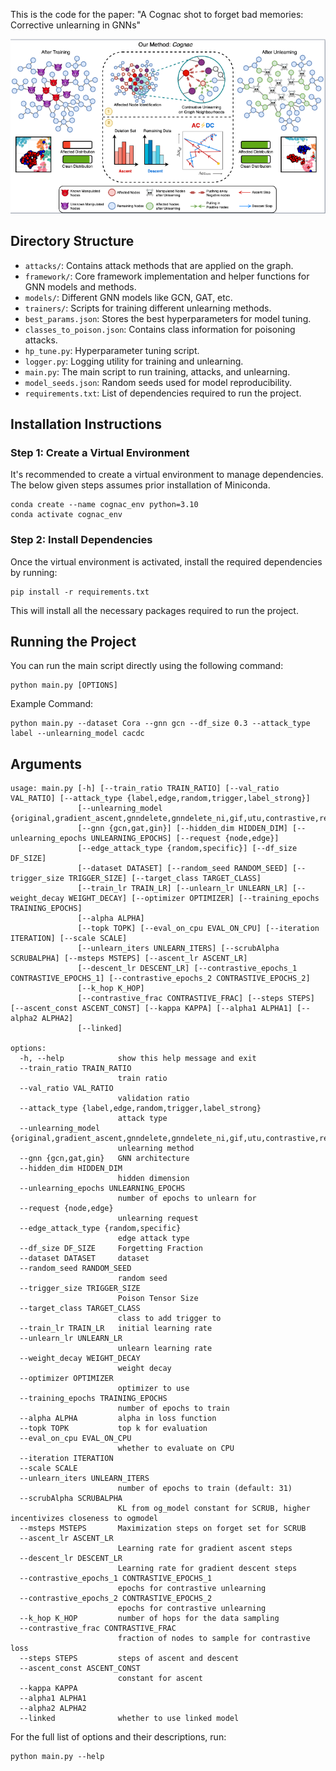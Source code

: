 This is the code for the paper: "A Cognac shot to forget bad memories: Corrective unlearning in GNNs"

![alt](./imgs/main.png)


## Directory Structure

- `attacks/`: Contains attack methods that are applied on the graph.
- `framework/`: Core framework implementation and helper functions for GNN models and methods.
- `models/`: Different GNN models like GCN, GAT, etc.
- `trainers/`: Scripts for training different unlearning methods.
- `best_params.json`: Stores the best hyperparameters for model tuning.
- `classes_to_poison.json`: Contains class information for poisoning attacks.
- `hp_tune.py`: Hyperparameter tuning script.
- `logger.py`: Logging utility for training and unlearning.
- `main.py`: The main script to run training, attacks, and unlearning.
- `model_seeds.json`: Random seeds used for model reproducibility.
- `requirements.txt`: List of dependencies required to run the project.

## Installation Instructions

### Step 1: Create a Virtual Environment
It's recommended to create a virtual environment to manage dependencies. The below given steps assumes prior installation of Miniconda.

    conda create --name cognac_env python=3.10
    conda activate cognac_env

### Step 2: Install Dependencies
Once the virtual environment is activated, install the required dependencies by running:

    pip install -r requirements.txt

This will install all the necessary packages required to run the project.

## Running the Project

You can run the main script directly using the following command:

    python main.py [OPTIONS]

Example Command:

    python main.py --dataset Cora --gnn gcn --df_size 0.3 --attack_type label --unlearning_model cacdc 

## Arguments

```
usage: main.py [-h] [--train_ratio TRAIN_RATIO] [--val_ratio VAL_RATIO] [--attack_type {label,edge,random,trigger,label_strong}]
               [--unlearning_model {original,gradient_ascent,gnndelete,gnndelete_ni,gif,utu,contrastive,retrain,scrub,megu,contra_2,ssd,grub,yaum,contrascent,cacdc,scrub_no_kl_combined,scrub_no_kl}]
               [--gnn {gcn,gat,gin}] [--hidden_dim HIDDEN_DIM] [--unlearning_epochs UNLEARNING_EPOCHS] [--request {node,edge}]
               [--edge_attack_type {random,specific}] [--df_size DF_SIZE]
               [--dataset DATASET] [--random_seed RANDOM_SEED] [--trigger_size TRIGGER_SIZE] [--target_class TARGET_CLASS]
               [--train_lr TRAIN_LR] [--unlearn_lr UNLEARN_LR] [--weight_decay WEIGHT_DECAY] [--optimizer OPTIMIZER] [--training_epochs TRAINING_EPOCHS]
               [--alpha ALPHA] 
               [--topk TOPK] [--eval_on_cpu EVAL_ON_CPU] [--iteration ITERATION] [--scale SCALE]
               [--unlearn_iters UNLEARN_ITERS] [--scrubAlpha SCRUBALPHA] [--msteps MSTEPS] [--ascent_lr ASCENT_LR]
               [--descent_lr DESCENT_LR] [--contrastive_epochs_1 CONTRASTIVE_EPOCHS_1] [--contrastive_epochs_2 CONTRASTIVE_EPOCHS_2]
               [--k_hop K_HOP]
               [--contrastive_frac CONTRASTIVE_FRAC] [--steps STEPS] [--ascent_const ASCENT_CONST] [--kappa KAPPA] [--alpha1 ALPHA1] [--alpha2 ALPHA2] 
               [--linked]

options:
  -h, --help            show this help message and exit
  --train_ratio TRAIN_RATIO
                        train ratio
  --val_ratio VAL_RATIO
                        validation ratio
  --attack_type {label,edge,random,trigger,label_strong}
                        attack type
  --unlearning_model {original,gradient_ascent,gnndelete,gnndelete_ni,gif,utu,contrastive,retrain,scrub,megu,contra_2,ssd,grub,yaum,contrascent,cacdc,scrub_no_kl_combined,scrub_no_kl}
                        unlearning method
  --gnn {gcn,gat,gin}   GNN architecture
  --hidden_dim HIDDEN_DIM
                        hidden dimension
  --unlearning_epochs UNLEARNING_EPOCHS
                        number of epochs to unlearn for
  --request {node,edge}
                        unlearning request
  --edge_attack_type {random,specific}
                        edge attack type
  --df_size DF_SIZE     Forgetting Fraction
  --dataset DATASET     dataset
  --random_seed RANDOM_SEED
                        random seed
  --trigger_size TRIGGER_SIZE
                        Poison Tensor Size
  --target_class TARGET_CLASS
                        class to add trigger to
  --train_lr TRAIN_LR   initial learning rate
  --unlearn_lr UNLEARN_LR
                        unlearn learning rate
  --weight_decay WEIGHT_DECAY
                        weight decay
  --optimizer OPTIMIZER
                        optimizer to use
  --training_epochs TRAINING_EPOCHS
                        number of epochs to train
  --alpha ALPHA         alpha in loss function
  --topk TOPK           top k for evaluation
  --eval_on_cpu EVAL_ON_CPU
                        whether to evaluate on CPU
  --iteration ITERATION
  --scale SCALE
  --unlearn_iters UNLEARN_ITERS
                        number of epochs to train (default: 31)
  --scrubAlpha SCRUBALPHA
                        KL from og_model constant for SCRUB, higher incentivizes closeness to ogmodel
  --msteps MSTEPS       Maximization steps on forget set for SCRUB
  --ascent_lr ASCENT_LR
                        Learning rate for gradient ascent steps
  --descent_lr DESCENT_LR
                        Learning rate for gradient descent steps
  --contrastive_epochs_1 CONTRASTIVE_EPOCHS_1
                        epochs for contrastive unlearning
  --contrastive_epochs_2 CONTRASTIVE_EPOCHS_2
                        epochs for contrastive unlearning
  --k_hop K_HOP         number of hops for the data sampling
  --contrastive_frac CONTRASTIVE_FRAC
                        fraction of nodes to sample for contrastive loss
  --steps STEPS         steps of ascent and descent
  --ascent_const ASCENT_CONST
                        constant for ascent
  --kappa KAPPA
  --alpha1 ALPHA1
  --alpha2 ALPHA2
  --linked              whether to use linked model
  ```

For the full list of options and their descriptions, run:

    python main.py --help
